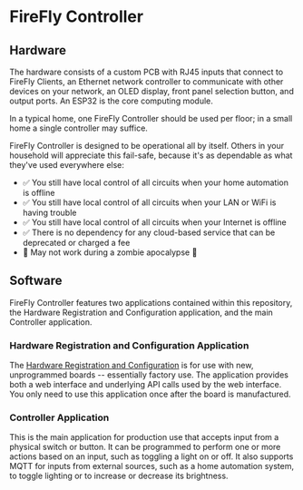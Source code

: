 # FireFly Controller

## Hardware

The hardware consists of a custom PCB with RJ45 inputs that connect to FireFly Clients, an Ethernet network controller to communicate with other devices on your network, an OLED display, front panel selection button, and output ports.  An ESP32 is the core computing module.

In a typical home, one FireFly Controller should be used per floor; in a small home a single controller may suffice.

FireFly Controller is designed to be operational all by itself.  Others in your household will appreciate this fail-safe, because it's as dependable as what they've used everywhere else:
- ✅ You still have local control of all circuits when your home automation is offline
- ✅ You still have local control of all circuits when your LAN or WiFi is having trouble
- ✅ You still have local control of all circuits when your Internet is offline
- ✅ There is no dependency for any cloud-based service that can be deprecated or charged a fee
- 🚫 May not work during a zombie apocalypse 🧟


## Software

FireFly Controller features two applications contained within this repository, the Hardware Registration and Configuration application, and the main Controller application.

### Hardware Registration and Configuration Application

The [Hardware Registration and Configuration](/controller/software/hardware_registration_and_configuration/) is for use with new, unprogrammed boards -- essentially factory use.  The application provides both a web interface and underlying API calls used by the web interface.  You only need to use this application once after the board is manufactured.

### Controller Application

This is the main application for production use that accepts input from a physical switch or button.  It can be programmed to perform one or more actions based on an input, such as toggling a light on or off.  It also supports MQTT for inputs from external sources, such as a home automation system, to toggle lighting or to increase or decrease its brightness.